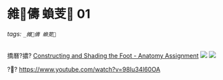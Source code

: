 ﻿---
layout: default
---

# 雓儔 蝜芰 01

###### tags: `_雓儔 蝜芰`

撟曆?擃?
[Constructing and Shading the Foot - Anatomy Assignment](
https://www.youtube.com/watch?v=1Qe3bSXGC5A)
![](https://i.imgur.com/aJyOoVK.png)
![](https://i.imgur.com/f4oq9ZV.png)

??
https://www.youtube.com/watch?v=98Iu34l60OA
